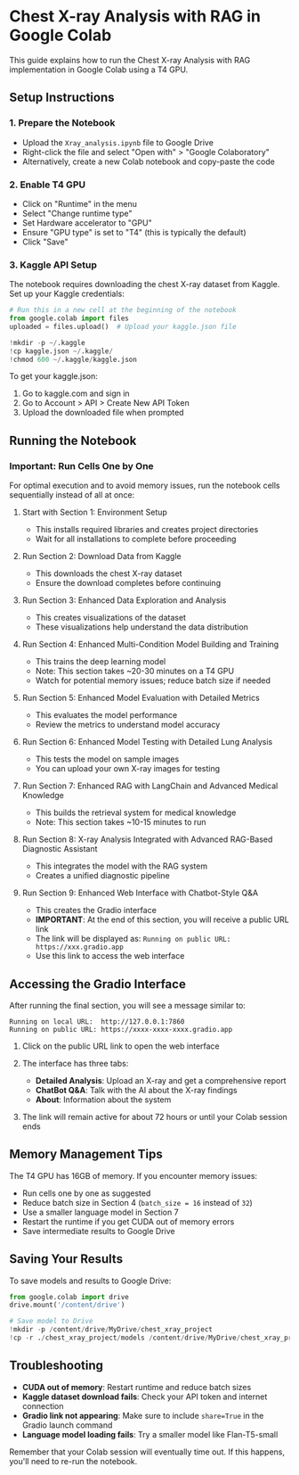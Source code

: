 # Chest X-ray Analysis with RAG in Google Colab

This guide explains how to run the Chest X-ray Analysis with RAG implementation in Google Colab using a T4 GPU.

## Setup Instructions

### 1. Prepare the Notebook

- Upload the `Xray_analysis.ipynb` file to Google Drive
- Right-click the file and select "Open with" > "Google Colaboratory"
- Alternatively, create a new Colab notebook and copy-paste the code

### 2. Enable T4 GPU

- Click on "Runtime" in the menu
- Select "Change runtime type"
- Set Hardware accelerator to "GPU"
- Ensure "GPU type" is set to "T4" (this is typically the default)
- Click "Save"

### 3. Kaggle API Setup

The notebook requires downloading the chest X-ray dataset from Kaggle. Set up your Kaggle credentials:

```python
# Run this in a new cell at the beginning of the notebook
from google.colab import files
uploaded = files.upload()  # Upload your kaggle.json file

!mkdir -p ~/.kaggle
!cp kaggle.json ~/.kaggle/
!chmod 600 ~/.kaggle/kaggle.json
```

To get your kaggle.json:
1. Go to kaggle.com and sign in
2. Go to Account > API > Create New API Token
3. Upload the downloaded file when prompted

## Running the Notebook

### Important: Run Cells One by One

For optimal execution and to avoid memory issues, run the notebook cells sequentially instead of all at once:

1. Start with Section 1: Environment Setup
   - This installs required libraries and creates project directories
   - Wait for all installations to complete before proceeding

2. Run Section 2: Download Data from Kaggle
   - This downloads the chest X-ray dataset
   - Ensure the download completes before continuing

3. Run Section 3: Enhanced Data Exploration and Analysis
   - This creates visualizations of the dataset
   - These visualizations help understand the data distribution

4. Run Section 4: Enhanced Multi-Condition Model Building and Training
   - This trains the deep learning model
   - Note: This section takes ~20-30 minutes on a T4 GPU
   - Watch for potential memory issues; reduce batch size if needed

5. Run Section 5: Enhanced Model Evaluation with Detailed Metrics
   - This evaluates the model performance
   - Review the metrics to understand model accuracy

6. Run Section 6: Enhanced Model Testing with Detailed Lung Analysis
   - This tests the model on sample images
   - You can upload your own X-ray images for testing

7. Run Section 7: Enhanced RAG with LangChain and Advanced Medical Knowledge
   - This builds the retrieval system for medical knowledge
   - Note: This section takes ~10-15 minutes to run

8. Run Section 8: X-ray Analysis Integrated with Advanced RAG-Based Diagnostic Assistant
   - This integrates the model with the RAG system
   - Creates a unified diagnostic pipeline

9. Run Section 9: Enhanced Web Interface with Chatbot-Style Q&A
   - This creates the Gradio interface
   - **IMPORTANT**: At the end of this section, you will receive a public URL link
   - The link will be displayed as: `Running on public URL: https://xxx.gradio.app`
   - Use this link to access the web interface

## Accessing the Gradio Interface

After running the final section, you will see a message similar to:

```
Running on local URL:  http://127.0.0.1:7860
Running on public URL: https://xxxx-xxxx-xxxx.gradio.app
```

1. Click on the public URL link to open the web interface
2. The interface has three tabs:
   - **Detailed Analysis**: Upload an X-ray and get a comprehensive report
   - **ChatBot Q&A**: Talk with the AI about the X-ray findings
   - **About**: Information about the system

3. The link will remain active for about 72 hours or until your Colab session ends

## Memory Management Tips

The T4 GPU has 16GB of memory. If you encounter memory issues:

- Run cells one by one as suggested
- Reduce batch size in Section 4 (`batch_size = 16` instead of `32`)
- Use a smaller language model in Section 7
- Restart the runtime if you get CUDA out of memory errors
- Save intermediate results to Google Drive

## Saving Your Results

To save models and results to Google Drive:

```python
from google.colab import drive
drive.mount('/content/drive')

# Save model to Drive
!mkdir -p /content/drive/MyDrive/chest_xray_project
!cp -r ./chest_xray_project/models /content/drive/MyDrive/chest_xray_project/
```

## Troubleshooting

- **CUDA out of memory**: Restart runtime and reduce batch sizes
- **Kaggle dataset download fails**: Check your API token and internet connection
- **Gradio link not appearing**: Make sure to include `share=True` in the Gradio launch command
- **Language model loading fails**: Try a smaller model like Flan-T5-small

Remember that your Colab session will eventually time out. If this happens, you'll need to re-run the notebook.
